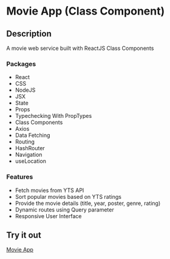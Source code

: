 # Movie App (Class Component)

## Description

A movie web service built with ReactJS Class Components

### Packages

- React
- CSS
- NodeJS
- JSX
- State
- Props
- Typechecking With PropTypes
- Class Components
- Axios
- Data Fetching
- Routing
- HashRouter
- Navigation
- useLocation

### Features

- Fetch movies from YTS API
- Sort popular movies based on YTS ratings
- Provide the movie details (title, year, poster, genre, rating)
- Dynamic routes using Query parameter
- Responsive User Interface

## Try it out

[Movie App](https://celine-yoon.github.io/movie-app-class/)
